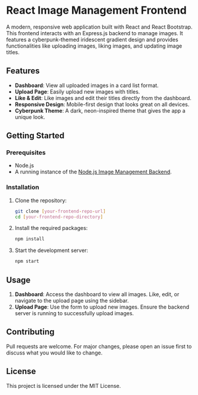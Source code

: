 # React Image Management Frontend

A modern, responsive web application built with React and React Bootstrap. This frontend interacts with an Express.js backend to manage images. It features a cyberpunk-themed iridescent gradient design and provides functionalities like uploading images, liking images, and updating image titles.

## Features

- **Dashboard**: View all uploaded images in a card list format.
- **Upload Page**: Easily upload new images with titles.
- **Like & Edit**: Like images and edit their titles directly from the dashboard.
- **Responsive Design**: Mobile-first design that looks great on all devices.
- **Cyberpunk Theme**: A dark, neon-inspired theme that gives the app a unique look.

## Getting Started

### Prerequisites

- Node.js
- A running instance of the [Node.js Image Management Backend](link-to-backend-repo).

### Installation

1. Clone the repository:

   ```bash
   git clone [your-frontend-repo-url]
   cd [your-frontend-repo-directory]
   ```

2. Install the required packages:

   ```bash
   npm install
   ```

3. Start the development server:
   ```bash
   npm start
   ```

## Usage

1. **Dashboard**: Access the dashboard to view all images. Like, edit, or navigate to the upload page using the sidebar.
2. **Upload Page**: Use the form to upload new images. Ensure the backend server is running to successfully upload images.

## Contributing

Pull requests are welcome. For major changes, please open an issue first to discuss what you would like to change.

## License

This project is licensed under the MIT License.
